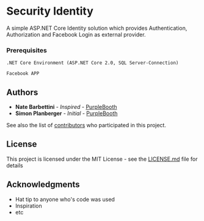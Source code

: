 # Security Identity

A simple ASP.NET Core Identity solution which provides Authentication, Authorization and Facebook Login as external provider.

### Prerequisites

```
.NET Core Environment (ASP.NET Core 2.0, SQL Server-Connection)
```

```
Facebook APP
```

## Authors

* **Nate Barbettini** - *Inspired* - [PurpleBooth](https://github.com/nbarbettini/little-aspnetcore-todo)
* **Simon Planberger** - *Initial* - [PurpleBooth](https://github.com/planbsim/aspnetcore-authentication)

See also the list of [contributors](https://github.com/your/project/contributors) who participated in this project.

## License

This project is licensed under the MIT License - see the [LICENSE.md](LICENSE.md) file for details

## Acknowledgments

* Hat tip to anyone who's code was used
* Inspiration
* etc


